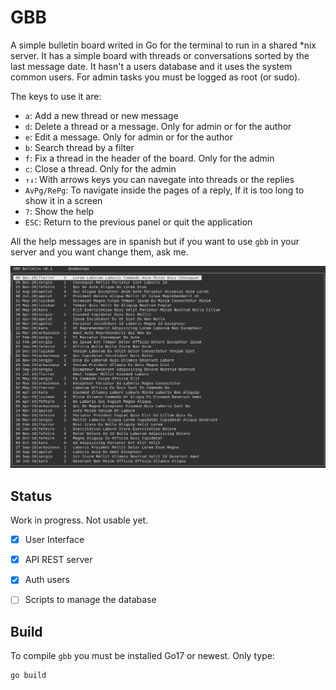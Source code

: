 # GBB

A simple bulletin board writed in Go for the  terminal to run in a shared *nix server. It has a simple board with threads or conversations sorted by the last message date. It hasn't a users database and it uses the system common users. For admin tasks you must be logged as root (or sudo). 

The keys to use it are:

- `a`: Add a new thread or new message
- `d`: Delete a thread or a message. Only for admin or for the author 
- `e`: Edit a message. Only for admin or for the author 
- `b`: Search thread by a filter
- `f`: Fix a thread in the header of the board. Only for the admin
- `c`: Close a thread. Only for the admin
- `↑↓`: With arrows keys you can navegate into threads or the replies
- `AvPg/RePg`: To navigate inside the pages of a reply, If it is too long to show it in a screen
- `?`: Show the help
- `ESC`: Return to the previous panel or quit the application


All the help messages are in spanish but if you want to use `gbb` in your server and you want change them, ask me.


![](stuff/gbb-snapshot.png)

## Status

Work in progress. Not usable yet.

- [X] User Interface
- [X] API REST server
- [X] Auth users
- [ ] Scripts to manage the database


## Build

To compile `gbb` you must be installed Go17 or newest. Only type:

```
go build
```
